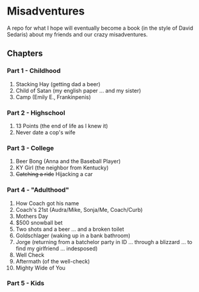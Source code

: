# Misadventures
A repo for what I hope will eventually become a book (in the style of David Sedaris) about my friends and our crazy misadventures.

## Chapters

### Part 1 - Childhood
1. Stacking Hay (getting dad a beer)
2. Child of Satan (my english paper ... and my sister)
2. Camp (Emily E., Frankinpenis)

### Part 2 - Highschool
1. 13 Points (the end of life as I knew it)
6. Never date a cop's wife

### Part 3 - College
1. Beer Bong (Anna and the Baseball Player)
2. KY Girl (the neighbor from Kentucky)
3. ~~Catching a ride~~ Hijacking a car

### Part 4 - "Adulthood"
1. How Coach got his name
2. Coach's 21st (Audra/Mike, Sonja/Me, Coach/Curb)
3. Mothers Day
4. $500 snowball bet
4. Two shots and a beer ... and a broken toilet
5. Goldschlager (waking up in a bank bathroom)
5. Jorge (returning from a batchelor party in ID ... through a blizzard ... to find my girlfriend ... indesposed)
6. Well Check
7. Aftermath (of the well-check)
8. Mighty Wide of You

### Part 5 - Kids